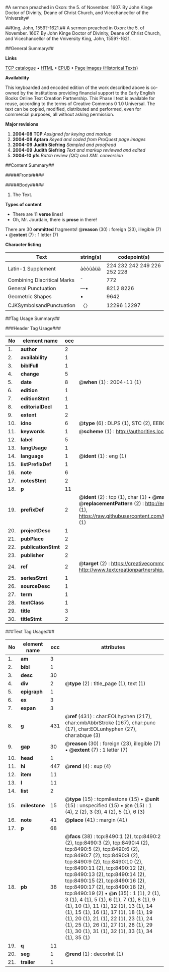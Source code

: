 #A sermon preached in Oxon: the 5. of November. 1607. By John Kinge Doctor of Divinity, Deane of Christ Church, and Vicechancellor of the Vniversity#

##King, John, 1559?-1621.##
A sermon preached in Oxon: the 5. of November. 1607. By John Kinge Doctor of Divinity, Deane of Christ Church, and Vicechancellor of the Vniversity
King, John, 1559?-1621.

##General Summary##

**Links**

[TCP catalogue](http://www.ota.ox.ac.uk/tcp/)  • 
[HTML](http://tei.it.ox.ac.uk/tcp/Texts-HTML/free/A04/A04851.html)  • 
[EPUB](http://tei.it.ox.ac.uk/tcp/Texts-EPUB/free/A04/A04851.epub) • 
[Page images (Historical Texts)](https://data.historicaltexts.jisc.ac.uk/view?pubId=eebo-99843735e&pageId=eebo-99843735e-8490-1)

**Availability**

This keyboarded and encoded edition of the
	       work described above is co-owned by the institutions
	       providing financial support to the Early English Books
	       Online Text Creation Partnership. This Phase I text is
	       available for reuse, according to the terms of Creative
	       Commons 0 1.0 Universal. The text can be copied,
	       modified, distributed and performed, even for
	       commercial purposes, all without asking permission.

**Major revisions**

1. __2004-08__ __TCP__ *Assigned for keying and markup*
1. __2004-08__ __Aptara__ *Keyed and coded from ProQuest page images*
1. __2004-09__ __Judith Siefring__ *Sampled and proofread*
1. __2004-09__ __Judith Siefring__ *Text and markup reviewed and edited*
1. __2004-10__ __pfs__ *Batch review (QC) and XML conversion*

##Content Summary##

#####Front#####

#####Body#####

1. The Text.

**Types of content**

  * There are 11 **verse** lines!
  * Oh, Mr. Jourdain, there is **prose** in there!

There are 30 **ommitted** fragments! 
 @__reason__ (30) : foreign (23), illegible (7)  •  @__extent__ (7) : 1 letter (7)

**Character listing**


|Text|string(s)|codepoint(s)|
|---|---|---|
|Latin-1 Supplement|àèòùâüä|224 232 242 249 226 252 228|
|Combining             Diacritical Marks|̄|772|
|General Punctuation|—•|8212 8226|
|Geometric Shapes|▪|9642|
|CJKSymbolsandPunctuation|〈〉|12296 12297|

##Tag Usage Summary##

###Header Tag Usage###

|No|element name|occ|attributes|
|---|---|---|---|
|1.|__author__|2||
|2.|__availability__|1||
|3.|__biblFull__|1||
|4.|__change__|5||
|5.|__date__|8| @__when__ (1) : 2004-11 (1)|
|6.|__edition__|1||
|7.|__editionStmt__|1||
|8.|__editorialDecl__|1||
|9.|__extent__|2||
|10.|__idno__|6| @__type__ (6) : DLPS (1), STC (2), EEBO-CITATION (1), PROQUEST (1), VID (1)|
|11.|__keywords__|1| @__scheme__ (1) : http://authorities.loc.gov/ (1)|
|12.|__label__|5||
|13.|__langUsage__|1||
|14.|__language__|1| @__ident__ (1) : eng (1)|
|15.|__listPrefixDef__|1||
|16.|__note__|6||
|17.|__notesStmt__|2||
|18.|__p__|11||
|19.|__prefixDef__|2| @__ident__ (2) : tcp (1), char (1)  •  @__matchPattern__ (2) : ([0-9\-]+):([0-9IVX]+) (1), (.+) (1)  •  @__replacementPattern__ (2) : http://eebo.chadwyck.com/downloadtiff?vid=$1&page=$2 (1), https://raw.githubusercontent.com/textcreationpartnership/Texts/master/tcpchars.xml#$1 (1)|
|20.|__projectDesc__|1||
|21.|__pubPlace__|2||
|22.|__publicationStmt__|2||
|23.|__publisher__|2||
|24.|__ref__|2| @__target__ (2) : https://creativecommons.org/publicdomain/zero/1.0/ (1), http://www.textcreationpartnership.org/docs/. (1)|
|25.|__seriesStmt__|1||
|26.|__sourceDesc__|1||
|27.|__term__|1||
|28.|__textClass__|1||
|29.|__title__|3||
|30.|__titleStmt__|2||


###Text Tag Usage###

|No|element name|occ|attributes|
|---|---|---|---|
|1.|__am__|3||
|2.|__bibl__|1||
|3.|__desc__|30||
|4.|__div__|2| @__type__ (2) : title_page (1), text (1)|
|5.|__epigraph__|1||
|6.|__ex__|3||
|7.|__expan__|3||
|8.|__g__|431| @__ref__ (431) : char:EOLhyphen (217), char:cmbAbbrStroke (167), char:punc (17), char:EOLunhyphen (27), char:abque (3)|
|9.|__gap__|30| @__reason__ (30) : foreign (23), illegible (7)  •  @__extent__ (7) : 1 letter (7)|
|10.|__head__|1||
|11.|__hi__|447| @__rend__ (4) : sup (4)|
|12.|__item__|11||
|13.|__l__|11||
|14.|__list__|2||
|15.|__milestone__|15| @__type__ (15) : tcpmilestone (15)  •  @__unit__ (15) : unspecified (15)  •  @__n__ (15) : 1 (4), 2 (2), 3 (3), 4 (2), 5 (1), 6 (3)|
|16.|__note__|41| @__place__ (41) : margin (41)|
|17.|__p__|68||
|18.|__pb__|38| @__facs__ (38) : tcp:8490:1 (2), tcp:8490:2 (2), tcp:8490:3 (2), tcp:8490:4 (2), tcp:8490:5 (2), tcp:8490:6 (2), tcp:8490:7 (2), tcp:8490:8 (2), tcp:8490:9 (2), tcp:8490:10 (2), tcp:8490:11 (2), tcp:8490:12 (2), tcp:8490:13 (2), tcp:8490:14 (2), tcp:8490:15 (2), tcp:8490:16 (2), tcp:8490:17 (2), tcp:8490:18 (2), tcp:8490:19 (2)  •  @__n__ (35) : 1 (1), 2 (1), 3 (1), 4 (1), 5 (1), 6 (1), 7 (1), 8 (1), 9 (1), 10 (1), 11 (1), 12 (1), 13 (1), 14 (1), 15 (1), 16 (1), 17 (1), 18 (1), 19 (1), 20 (1), 21 (1), 22 (1), 23 (1), 24 (1), 25 (1), 26 (1), 27 (1), 28 (1), 29 (1), 30 (1), 31 (1), 32 (1), 33 (1), 34 (1), 35 (1)|
|19.|__q__|11||
|20.|__seg__|1| @__rend__ (1) : decorInit (1)|
|21.|__trailer__|1||
